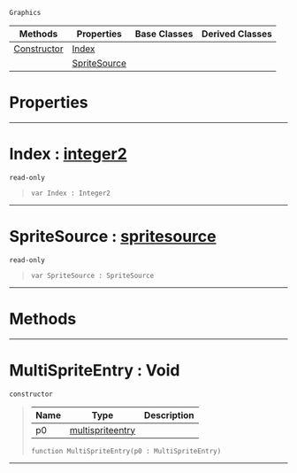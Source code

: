 `Graphics`

|Methods|Properties|Base Classes|Derived Classes|
|---|---|---|---|
|[ Constructor](multispriteentry.md#multispriteentry-void)|[ Index](multispriteentry.md#index-zilch-engine-docume)| | |
| |[ SpriteSource](multispriteentry.md#spritesource-zilch-engine)| | |


 #  Properties


---  
 #  Index : [integer2](../nada_base_types/integer2.md)

 `read-only`

> 
> ``` lang=cpp, name=Nada
> var Index : Integer2


---  
 #  SpriteSource : [spritesource](spritesource.md)

 `read-only`

> 
> ``` lang=cpp, name=Nada
> var SpriteSource : SpriteSource


---  
 #  Methods


---  
 #  MultiSpriteEntry : Void

 `constructor`

> 
> |Name|Type|Description|
> |---|---|---|
> |p0|[multispriteentry](multispriteentry.md)| |
> ``` lang=cpp, name=Nada
> function MultiSpriteEntry(p0 : MultiSpriteEntry)
> ``` 


---  
 

 